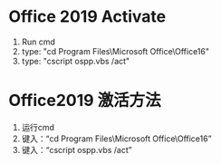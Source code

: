 # Office 2019 Activate
1. Run cmd
2. type: "cd Program Files\Microsoft Office\Office16"
3. type: "cscript ospp.vbs /act"
# Office2019 激活方法
1. 运行cmd
2. 键入：“cd Program Files\Microsoft Office\Office16”
3. 键入：“cscript ospp.vbs /act”
